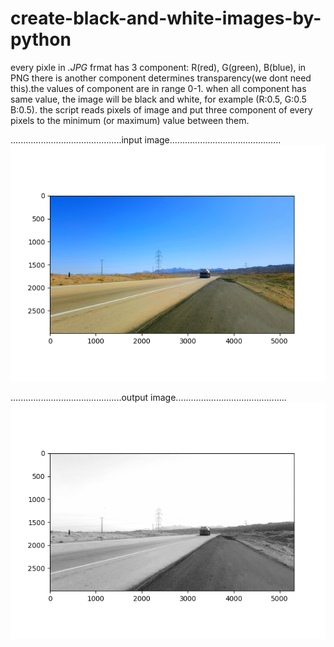 # create-black-and-white-images-by-python
every pixle in *.JPG* frmat has 3 component: R(red), G(green), B(blue), in PNG there is another component determines transparency(we dont need this).the values of component are in range 0-1.
when all component has same value, the image will be black and white, for example (R:0.5, G:0.5 B:0.5).
the script reads pixels of image and put three component of every pixels to the minimum (or maximum) value between them.

............................................input image............................................
![input_image](fig1.png)

............................................output image............................................
![output_image](fig2.png)
